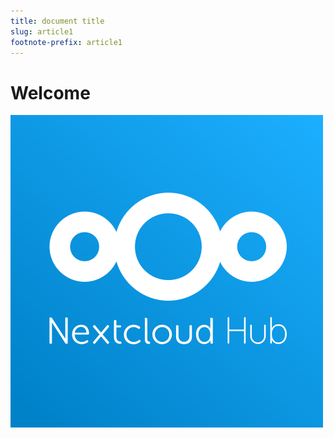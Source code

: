 ```yaml
---
title: document title
slug: article1
footnote-prefix: article1
---
```


# Welcome


![image](.data/assets/Nextcloud.png "noMargin")
